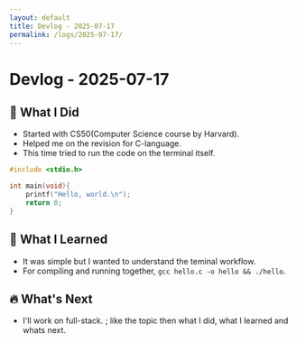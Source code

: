 ```yaml
---
layout: default
title: Devlog - 2025-07-17
permalink: /logs/2025-07-17/
---
```


# Devlog - 2025-07-17

## 🚀 What I Did
- Started with CS50(Computer Science course by Harvard).
- Helped me on the revision for C-language.
- This time tried to run the code on the terminal itself.

```c
#include <stdio.h>

int main(void){
    printf("Hello, world.\n");
    return 0;
}
```

## 🧠 What I Learned
- It was simple but I wanted to understand the teminal workflow.
- For compiling and running together, `gcc hello.c -o hello && ./hello`. 

## 🔥 What's Next
- I'll work on full-stack. ; like the topic then what I did, what I learned and whats next.

